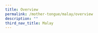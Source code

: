 ```yaml
---
title: Overview
permalink: /mother-tongue/malay/overview
description: ""
third_nav_title: Malay
---
```


